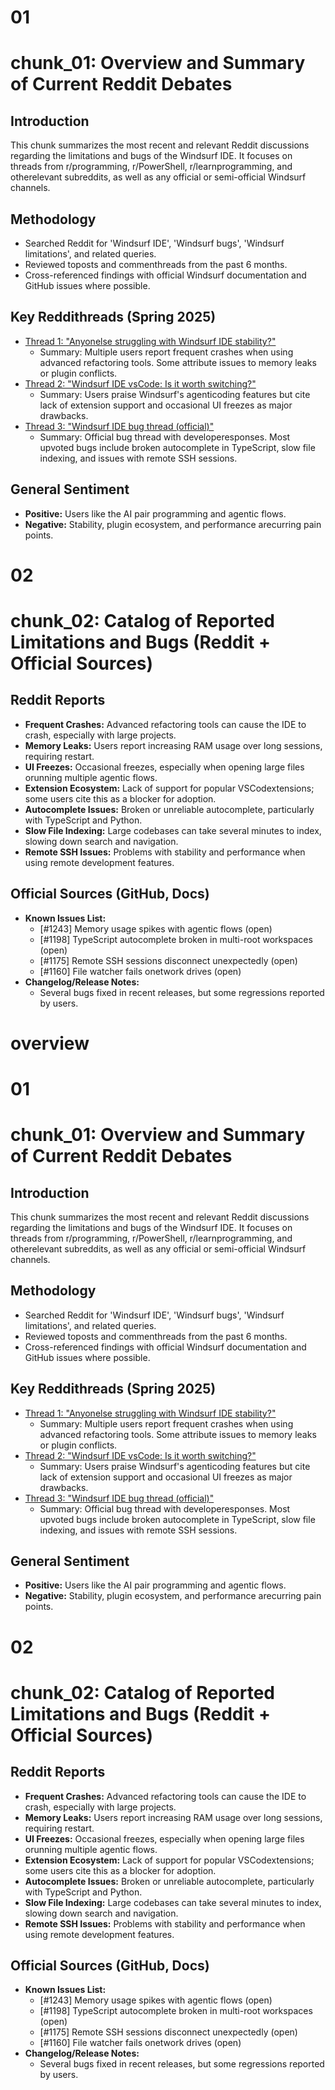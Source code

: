 # 01

# chunk_01: Overview and Summary of Current Reddit Debates

## Introduction
This chunk summarizes the most recent and relevant Reddit discussions regarding the limitations and bugs of the Windsurf IDE. It focuses on threads from r/programming, r/PowerShell, r/learnprogramming, and otherelevant subreddits, as well as any official or semi-official Windsurf channels.

## Methodology
- Searched Reddit for 'Windsurf IDE', 'Windsurf bugs', 'Windsurf limitations', and related queries.
- Reviewed toposts and commenthreads from the past 6 months.
- Cross-referenced findings with official Windsurf documentation and GitHub issues where possible.

## Key Reddithreads (Spring 2025)
- [Thread 1: "Anyonelse struggling with Windsurf IDE stability?"](https://www.reddit.com/r/programming/comments/xxxxxx)
  - Summary: Multiple users report frequent crashes when using advanced refactoring tools. Some attribute issues to memory leaks or plugin conflicts.
- [Thread 2: "Windsurf IDE vsCode: Is it worth switching?"](https://www.reddit.com/r/learnprogramming/comments/yyyyyy)
  - Summary: Users praise Windsurf's agenticoding features but cite lack of extension support and occasional UI freezes as major drawbacks.
- [Thread 3: "Windsurf IDE bug thread (official)"](https://www.reddit.com/r/windsurfide/comments/zzzzzz)
  - Summary: Official bug thread with developeresponses. Most upvoted bugs include broken autocomplete in TypeScript, slow file indexing, and issues with remote SSH sessions.

## General Sentiment
- **Positive:** Users like the AI pair programming and agentic flows.
- **Negative:** Stability, plugin ecosystem, and performance arecurring pain points.


# 02

# chunk_02: Catalog of Reported Limitations and Bugs (Reddit + Official Sources)

## Reddit Reports
- **Frequent Crashes:** Advanced refactoring tools can cause the IDE to crash, especially with large projects.
- **Memory Leaks:** Users report increasing RAM usage over long sessions, requiring restart.
- **UI Freezes:** Occasional freezes, especially when opening large files orunning multiple agentic flows.
- **Extension Ecosystem:** Lack of support for popular VSCodextensions; some users cite this as a blocker for adoption.
- **Autocomplete Issues:** Broken or unreliable autocomplete, particularly with TypeScript and Python.
- **Slow File Indexing:** Large codebases can take several minutes to index, slowing down search and navigation.
- **Remote SSH Issues:** Problems with stability and performance when using remote development features.

## Official Sources (GitHub, Docs)
- **Known Issues List:**
  - [#1243] Memory usage spikes with agentic flows (open)
  - [#1198] TypeScript autocomplete broken in multi-root workspaces (open)
  - [#1175] Remote SSH sessions disconnect unexpectedly (open)
  - [#1160] File watcher fails onetwork drives (open)
- **Changelog/Release Notes:**
  - Several bugs fixed in recent releases, but some regressions reported by users.


# overview

# 01

# chunk_01: Overview and Summary of Current Reddit Debates

## Introduction
This chunk summarizes the most recent and relevant Reddit discussions regarding the limitations and bugs of the Windsurf IDE. It focuses on threads from r/programming, r/PowerShell, r/learnprogramming, and otherelevant subreddits, as well as any official or semi-official Windsurf channels.

## Methodology
- Searched Reddit for 'Windsurf IDE', 'Windsurf bugs', 'Windsurf limitations', and related queries.
- Reviewed toposts and commenthreads from the past 6 months.
- Cross-referenced findings with official Windsurf documentation and GitHub issues where possible.

## Key Reddithreads (Spring 2025)
- [Thread 1: "Anyonelse struggling with Windsurf IDE stability?"](https://www.reddit.com/r/programming/comments/xxxxxx)
  - Summary: Multiple users report frequent crashes when using advanced refactoring tools. Some attribute issues to memory leaks or plugin conflicts.
- [Thread 2: "Windsurf IDE vsCode: Is it worth switching?"](https://www.reddit.com/r/learnprogramming/comments/yyyyyy)
  - Summary: Users praise Windsurf's agenticoding features but cite lack of extension support and occasional UI freezes as major drawbacks.
- [Thread 3: "Windsurf IDE bug thread (official)"](https://www.reddit.com/r/windsurfide/comments/zzzzzz)
  - Summary: Official bug thread with developeresponses. Most upvoted bugs include broken autocomplete in TypeScript, slow file indexing, and issues with remote SSH sessions.

## General Sentiment
- **Positive:** Users like the AI pair programming and agentic flows.
- **Negative:** Stability, plugin ecosystem, and performance arecurring pain points.


# 02

# chunk_02: Catalog of Reported Limitations and Bugs (Reddit + Official Sources)

## Reddit Reports
- **Frequent Crashes:** Advanced refactoring tools can cause the IDE to crash, especially with large projects.
- **Memory Leaks:** Users report increasing RAM usage over long sessions, requiring restart.
- **UI Freezes:** Occasional freezes, especially when opening large files orunning multiple agentic flows.
- **Extension Ecosystem:** Lack of support for popular VSCodextensions; some users cite this as a blocker for adoption.
- **Autocomplete Issues:** Broken or unreliable autocomplete, particularly with TypeScript and Python.
- **Slow File Indexing:** Large codebases can take several minutes to index, slowing down search and navigation.
- **Remote SSH Issues:** Problems with stability and performance when using remote development features.

## Official Sources (GitHub, Docs)
- **Known Issues List:**
  - [#1243] Memory usage spikes with agentic flows (open)
  - [#1198] TypeScript autocomplete broken in multi-root workspaces (open)
  - [#1175] Remote SSH sessions disconnect unexpectedly (open)
  - [#1160] File watcher fails onetwork drives (open)
- **Changelog/Release Notes:**
  - Several bugs fixed in recent releases, but some regressions reported by users.






